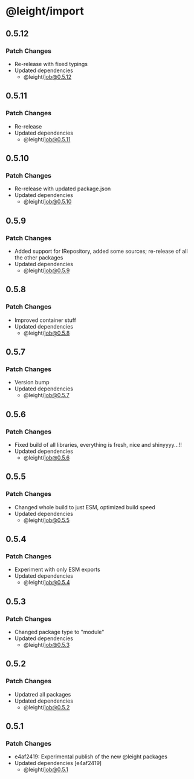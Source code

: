 # @leight/import

## 0.5.12

### Patch Changes

- Re-release with fixed typings
- Updated dependencies
    - @leight/job@0.5.12

## 0.5.11

### Patch Changes

- Re-release
- Updated dependencies
    - @leight/job@0.5.11

## 0.5.10

### Patch Changes

- Re-release with updated package.json
- Updated dependencies
    - @leight/job@0.5.10

## 0.5.9

### Patch Changes

- Added support for IRepository, added some sources; re-release of all the other packages
- Updated dependencies
    - @leight/job@0.5.9

## 0.5.8

### Patch Changes

- Improved container stuff
- Updated dependencies
    - @leight/job@0.5.8

## 0.5.7

### Patch Changes

- Version bump
- Updated dependencies
    - @leight/job@0.5.7

## 0.5.6

### Patch Changes

- Fixed build of all libraries, everything is fresh, nice and shinyyyy...!!
- Updated dependencies
    - @leight/job@0.5.6

## 0.5.5

### Patch Changes

- Changed whole build to just ESM, optimized build speed
- Updated dependencies
    - @leight/job@0.5.5

## 0.5.4

### Patch Changes

- Experiment with only ESM exports
- Updated dependencies
    - @leight/job@0.5.4

## 0.5.3

### Patch Changes

- Changed package type to "module"
- Updated dependencies
    - @leight/job@0.5.3

## 0.5.2

### Patch Changes

- Updatred all packages
- Updated dependencies
    - @leight/job@0.5.2

## 0.5.1

### Patch Changes

- e4af2419: Experimental publish of the new @leight packages
- Updated dependencies [e4af2419]
    - @leight/job@0.5.1
